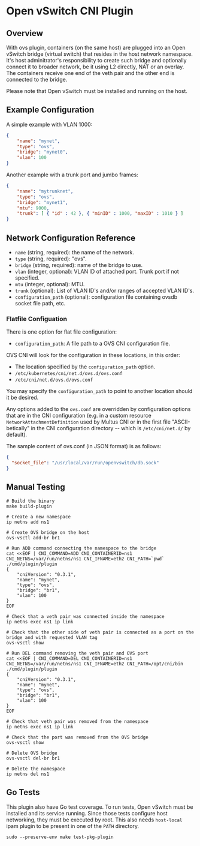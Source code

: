 # Open vSwitch CNI Plugin

## Overview

With ovs plugin, containers (on the same host) are plugged into an Open vSwitch
bridge (virtual switch) that resides in the host network namespace. It's host
adminitrator's responsibility to create such bridge and optionally connect it to
broader network, be it using L2 directly, NAT or an overlay. The containers
receive one end of the veth pair and the other end is connected to the bridge.

Please note that Open vSwitch must be installed and running on the host.

## Example Configuration

A simple example with VLAN 1000:

```json
{
    "name": "mynet",
    "type": "ovs",
    "bridge": "mynet0",
    "vlan": 100
}
```

Another example with a trunk port and jumbo frames:

```json
{
    "name": "mytrunknet",
    "type": "ovs",
    "bridge": "mynet1",
    "mtu": 9000,
    "trunk": [ { "id" : 42 }, { "minID" : 1000, "maxID" : 1010 } ]
}
```

## Network Configuration Reference

* `name` (string, required): the name of the network.
* `type` (string, required): "ovs".
* `bridge` (string, required): name of the bridge to use.
* `vlan` (integer, optional): VLAN ID of attached port. Trunk port if not
   specified.
* `mtu` (integer, optional): MTU.
* `trunk` (optional): List of VLAN ID's and/or ranges of accepted VLAN
  ID's.
* `configuration_path` (optional): configuration file containing ovsdb
  socket file path, etc.

### Flatfile Configuation

There is one option for flat file configuration:

* `configuration_path`: A file path to a OVS CNI configuration file.

OVS CNI will look for the configuration in these locations, in this order:

* The location specified by the `configuration_path` option.
* `/etc/kubernetes/cni/net.d/ovs.d/ovs.conf`
* `/etc/cni/net.d/ovs.d/ovs.conf`

You may specify the `configuration_path` to point to another location should it be desired.

Any options added to the `ovs.conf` are overridden by configuration options that are in the
CNI configuration (e.g. in a custom resource `NetworkAttachmentDefinition` used by Multus CNI
or in the first file "ASCII-betically" in the CNI configuration directory -- which is
`/etc/cni/net.d/` by default).

The sample content of ovs.conf (in JSON format) is as follows:

```json
{
  "socket_file": "/usr/local/var/run/openvswitch/db.sock"
}
```

## Manual Testing

```shell
# Build the binary
make build-plugin

# Create a new namespace
ip netns add ns1

# Create OVS bridge on the host
ovs-vsctl add-br br1

# Run ADD command connecting the namespace to the bridge
cat <<EOF | CNI_COMMAND=ADD CNI_CONTAINERID=ns1 CNI_NETNS=/var/run/netns/ns1 CNI_IFNAME=eth2 CNI_PATH=`pwd` ./cmd/plugin/plugin
{
    "cniVersion": "0.3.1",
    "name": "mynet",
    "type": "ovs",
    "bridge": "br1",
    "vlan": 100
}
EOF

# Check that a veth pair was connected inside the namespace
ip netns exec ns1 ip link

# Check that the other side of veth pair is connected as a port on the bridge and with requested VLAN tag
ovs-vsctl show

# Run DEL command removing the veth pair and OVS port
cat <<EOF | CNI_COMMAND=DEL CNI_CONTAINERID=ns1 CNI_NETNS=/var/run/netns/ns1 CNI_IFNAME=eth2 CNI_PATH=/opt/cni/bin ./cmd/plugin/plugin
{
    "cniVersion": "0.3.1",
    "name": "mynet",
    "type": "ovs",
    "bridge": "br1",
    "vlan": 100
}
EOF

# Check that veth pair was removed from the namespace
ip netns exec ns1 ip link

# Check that the port was removed from the OVS bridge
ovs-vsctl show

# Delete OVS bridge
ovs-vsctl del-br br1

# Delete the namespace
ip netns del ns1
```

## Go Tests

This plugin also have Go test coverage. To run tests, Open vSwitch must be
installed and its service running. Since those tests configure host networking,
they must be executed by root.
This also needs `host-local` ipam plugin to be present in one of the `PATH` directory.

```shell
sudo --preserve-env make test-pkg-plugin
```
